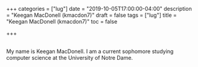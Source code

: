 +++
categories = ["lug"]
date = "2019-10-05T17:00:00-04:00"
description = "Keegan MacDonell (kmacdon7)"
draft = false
tags = ["lug"]
title = "Keegan MacDonell (kmacdon7)"
toc = false

+++

<!--more-->


<br>
My name is Keegan MacDonell. I am a current sophomore studying computer science at the University of Notre Dame.
<br>
